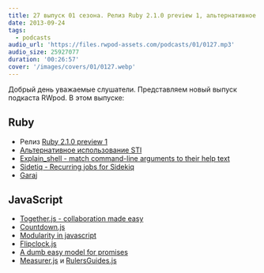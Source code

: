 ```yaml
---
title: 27 выпуск 01 сезона. Релиз Ruby 2.1.0 preview 1, альтернативное использование STI, Together.js, Flipclock.js и прочее
date: 2013-09-24
tags:
  - podcasts
audio_url: 'https://files.rwpod-assets.com/podcasts/01/0127.mp3'
audio_size: 25927077
duration: '00:26:57'
cover: '/images/covers/01/0127.webp'
---
```


Добрый день уважаемые слушатели. Представляем новый выпуск подкаста RWpod. В этом выпуске:

## Ruby

- Релиз [Ruby 2.1.0 preview 1](https://www.ruby-forum.com/topic/4417257)
- [Альтернативное использование STI](http://nathanmlong.com/2013/05/better-single-table-inheritance/)
- [Explain_shell - match command-line arguments to their help text](https://github.com/schneems/explain_shell)
- [Sidetiq - Recurring jobs for Sidekiq](https://github.com/tobiassvn/sidetiq)
- [Garaj](https://github.com/oguzbilgic/garaj)

## JavaScript

- [Together.js - collaboration made easy](https://togetherjs.com/)
- [Countdown.js](http://gumroad.github.io/countdown.js/)
- [Modularity in javascript](http://shvets.github.io/blog/2013/09/21/modularity-in-javascript.html)
- [Flipclock.js](http://flipclockjs.com/)
- [A dumb easy model for promises](http://www.vittoriozaccaria.net/blog/2013/09/23/a-dumb-easy-model-for-promises.html)
- [Measurer.js](http://mark-rolich.github.io/Measurer.js/) и [RulersGuides.js](http://mark-rolich.github.io/RulersGuides.js/)
